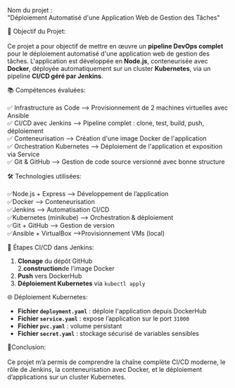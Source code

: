 Nom du projet :<br>
"Déploiement Automatisé d'une Application Web de Gestion des Tâches"

🎯 Objectif du Projet:<br><br>
Ce projet a pour objectif de mettre en œuvre un **pipeline DevOps complet** pour le déploiement automatisé d'une application web de gestion des tâches. L'application est développée en **Node.js**, conteneurisée avec **Docker**, déployée automatiquement sur un cluster **Kubernetes**, via un pipeline **CI/CD géré par Jenkins**.

📚 Compétences évaluées: <br><br>
✅ Infrastructure as Code --> Provisionnement de 2 machines virtuelles avec Ansible<br>
✅ CI/CD avec Jenkins --> Pipeline complet : clone, test, build, push, déploiement <br>
✅ Conteneurisation --> Création d'une image Docker de l'application <br>
✅ Orchestration Kubernetes --> Déploiement de l'application et exposition via Service <br>
✅ Git & GitHub --> Gestion de code source versionné avec bonne structure<br>

🛠️ Technologies utilisées:<br><br>
✅Node.js + Express     --> Développement de l’application<br>
✅Docker                 --> Conteneurisation <br>
✅Jenkins                --> Automatisation CI/CD<br>
✅Kubernetes (minikube)  -->  Orchestration & déploiement<br>
✅Git + GitHub           --> Gestion de version<br>
✅Ansible + VirtualBox   -->Provisionnement VMs (local)<br>

🚀 Étapes CI/CD dans Jenkins:<br>
1. **Clonage** du dépôt GitHub<br>
2.**construction**de l'image Docker<br>
3. **Push** vers DockerHub <br>
4. **Déploiement Kubernetes** via `kubectl apply`<br>

🌐 Déploiement Kubernetes:<br>
- **Fichier `deployment.yaml`** : déploie l'application depuis DockerHub<br>
- **Fichier `service.yaml`** : expose l’application sur le port `31000`<br>
- **Fichier `pvc.yaml`** : volume persistant<br>
- **Fichier `secret.yaml`** : stockage sécurisé de variables sensibles<br>

🧠Conclusion:<br><br>
Ce projet m’a permis de comprendre la chaîne complète CI/CD moderne, le rôle de Jenkins, la conteneurisation avec Docker, et le déploiement d’applications sur un cluster Kubernetes.
